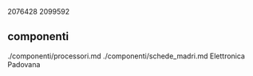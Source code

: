 2076428
2099592

## componenti
./componenti/processori.md
./componenti/schede_madri.md
Elettronica Padovana